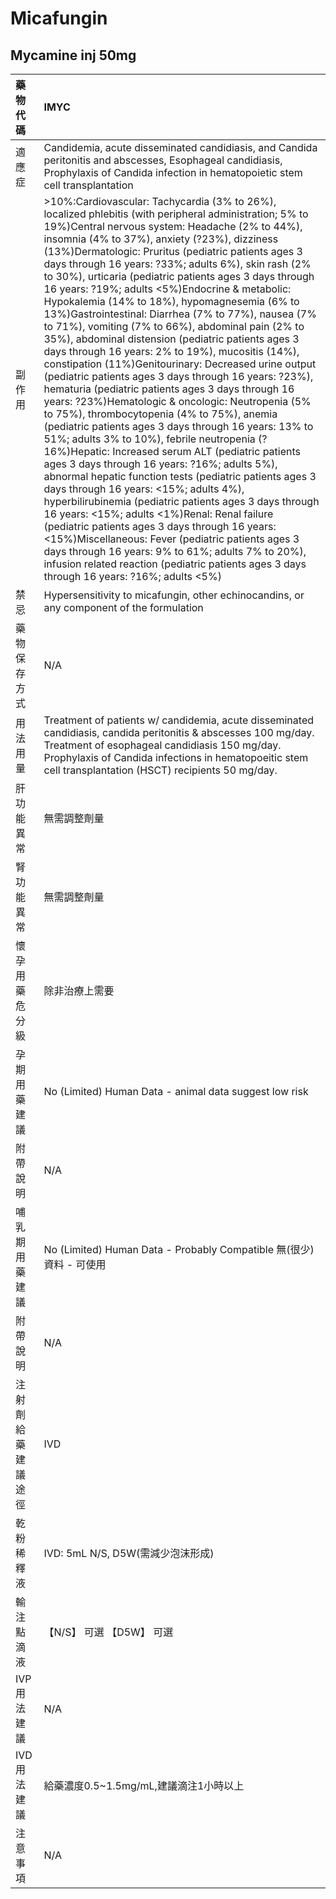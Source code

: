 # Micafungin

## Mycamine inj 50mg

| 藥物代碼 | IMYC |
| :--- | :--- |
| 適應症 | Candidemia, acute disseminated candidiasis, and Candida peritonitis and abscesses, Esophageal candidiasis, Prophylaxis of Candida infection in hematopoietic stem cell transplantation |
| 副作用 | &gt;10%:Cardiovascular: Tachycardia \(3% to 26%\), localized phlebitis \(with peripheral administration; 5% to 19%\)Central nervous system: Headache \(2% to 44%\), insomnia \(4% to 37%\), anxiety \(?23%\), dizziness \(13%\)Dermatologic: Pruritus \(pediatric patients ages 3 days through 16 years: ?33%; adults 6%\), skin rash \(2% to 30%\), urticaria \(pediatric patients ages 3 days through 16 years: ?19%; adults &lt;5%\)Endocrine & metabolic: Hypokalemia \(14% to 18%\), hypomagnesemia \(6% to 13%\)Gastrointestinal: Diarrhea \(7% to 77%\), nausea \(7% to 71%\), vomiting \(7% to 66%\), abdominal pain \(2% to 35%\), abdominal distension \(pediatric patients ages 3 days through 16 years: 2% to 19%\), mucositis \(14%\), constipation \(11%\)Genitourinary: Decreased urine output \(pediatric patients ages 3 days through 16 years: ?23%\), hematuria \(pediatric patients ages 3 days through 16 years: ?23%\)Hematologic & oncologic: Neutropenia \(5% to 75%\), thrombocytopenia \(4% to 75%\), anemia \(pediatric patients ages 3 days through 16 years: 13% to 51%; adults 3% to 10%\), febrile neutropenia \(?16%\)Hepatic: Increased serum ALT \(pediatric patients ages 3 days through 16 years: ?16%; adults 5%\), abnormal hepatic function tests \(pediatric patients ages 3 days through 16 years: &lt;15%; adults 4%\), hyperbilirubinemia \(pediatric patients ages 3 days through 16 years: &lt;15%; adults &lt;1%\)Renal: Renal failure \(pediatric patients ages 3 days through 16 years: &lt;15%\)Miscellaneous: Fever \(pediatric patients ages 3 days through 16 years: 9% to 61%; adults 7% to 20%\), infusion related reaction \(pediatric patients ages 3 days through 16 years: ?16%; adults &lt;5%\) |
| 禁忌 | Hypersensitivity to micafungin, other echinocandins, or any component of the formulation |
| 藥物保存方式 | N/A |
| 用法用量 | Treatment of patients w/ candidemia, acute disseminated candidiasis, candida peritonitis & abscesses 100 mg/day. Treatment of esophageal candidiasis 150 mg/day. Prophylaxis of Candida infections in hematopoeitic stem cell transplantation \(HSCT\) recipients 50 mg/day. |
| 肝功能異常 | 無需調整劑量 |
| 腎功能異常 | 無需調整劑量 |
| 懷孕用藥危分級 | 除非治療上需要 |
| 孕期用藥建議 | No \(Limited\) Human Data - animal data suggest low risk |
| 附帶說明 | N/A |
| 哺乳期用藥建議 | No \(Limited\) Human Data - Probably Compatible 無\(很少\)資料 - 可使用 |
| 附帶說明 | N/A |
| 注射劑給藥建議途徑 | IVD |
| 乾粉稀釋液 | IVD: 5mL N/S, D5W\(需減少泡沫形成\) |
| 輸注點滴液 | 【N/S】 可選  【D5W】 可選 |
| IVP 用法建議 | N/A |
| IVD 用法建議 | 給藥濃度0.5~1.5mg/mL,建議滴注1小時以上 |
| 注意事項 | N/A |


